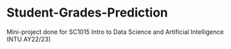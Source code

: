 # Student-Grades-Prediction
Mini-project done for SC1015 Intro to Data Science and Artificial Intelligence (NTU AY22/23)
